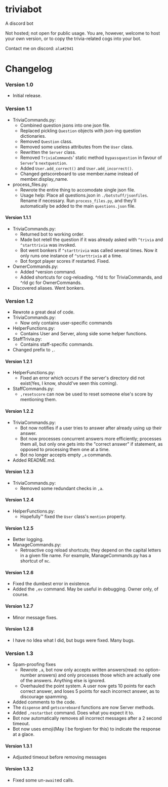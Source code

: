 # triviabot
A discord bot

Not hosted; not open for public usage. You are, however, welcome to host your own version, or to copy the trivia-related cogs into your bot.

Contact me on discord: `ala#2941`

# Changelog

### Version 1.0

  - Initial release.
  
### Version 1.1

  - TriviaCommands.py:
    - Combined question jsons into one json file.
    - Replaced pickling `Question` objects with json-ing question dictionaries.
    - Removed `Question` class.
    - Removed some useless attributes from the `User` class.
    - Rewritten the `Server` class.
    - Removed `TriviaCommands`' static method `bypassquestion` in favour of `Server`'s `nextquestion`.
    - Added `User.add_correct()` and `User.add_incorrect()`.
    - Changed getscoreboard to use member.name instead of member.display_name.
  - process_files.py:
    - Rewrote the entire thing to accomodate single json file.
    - Usage help: Place all questions.json in `./botstuff/jsonfiles`. Rename if necessary. Run `process_files.py`,
      and they'll automatically be added to the main `questions.json` file.
      
#### Version 1.1.1

  - TriviaCommands.py:
    - Returned bot to working order.
    - Made bot retell the question if it was already asked with `^trivia` and `^starttrivia` was invoked.
    - Bot went bonkers if `^starttrivia` was called several times. Now it only runs one instance of `^starttrivia` at a time.
    - Bot forgot player scores if restarted. Fixed.
  - OwnerCommands.py:
    - Added ^version command.
    - Added shortcuts for cog-reloading. ^rld tc for TriviaCommands, and ^rld gc for OwnerCommands.
  - Discovered aliases. Went bonkers.
  
### Version 1.2

  - Rewrote a great deal of code.
  - TriviaCommands.py:
    - Now only contains user-specific commands
  - HelperFunctions.py:
    - Contains User and Server, along side some helper functions.
  - StaffTrivia.py:
    - Contains staff-specific commands.
  - Changed prefix to `,`.
  
#### Version 1.2.1

  - HelperFunctions.py:
    - Fixed an error which occurs if the server's directory did not exist(Yes, I know, should've seen this coming).
  - StaffCommands.py:
    - `,resetscore` can now be used to reset someone else's score by mentioning them.
    
#### Version 1.2.2

  - TriviaCommands.py:
    - Bot now notifies if a user tries to answer after already using up their answer.
    - Bot now processes concurrent answers more efficiently; processes them all, but only one gets into the
      "correct answer" if statement, as opposed to processing them one at a time.
    - Bot no longer accepts empty `,a` commands.
  - Added README.md.
  
#### Version 1.2.3

  - TriviaCommands.py:
    - Removed some redundant checks in `,a`.
    
#### Version 1.2.4

  - HelperFunctions.py:
    - Hopefully™ fixed the `User` class's `mention` property.
    
#### Version 1.2.5

  - Better logging.
  - ManageCommands.py:
    - Retroactive cog reload shortcuts; they depend on the capital letters in a given file name. For example, ManageCommands.py has a shortcut of `mc`.

#### Version 1.2.6

  - Fixed the dumbest error in existence.
  - Added the `,ev` command. May be useful in debugging. Owner only, of course.
  
#### Version 1.2.7

  - Minor message fixes.

#### Version 1.2.8

  - I have no Idea what I did, but bugs were fixed. Many bugs.

### Version 1.3
  - Spam-proofing fixes
    - Rewrote `,a`, bot now only accepts written answers(read: no option-number answers) and only processes those which are actually one of the answers. Anything else is ignored.
    - Overhauled the point system. A user now gets 10 points for each correct answer, and loses 5 points for each incorrect answer, as to discourage spamming.
  - Added comments to the code.
  - The `dispense` and `getscoreboard` functions are now Server methods.
  - Added `,restartbot` command. Does what you expect it to.
  - Bot now automatically removes all incorrect messages after a 2 second timeout.
  - Bot now uses emoji(May I be forgiven for this) to indicate the response at a glace.
  
#### Version 1.3.1
  - Adjusted timeout before removing messages
  
#### Version 1.3.2
  - Fixed some un-`await`ed calls.
